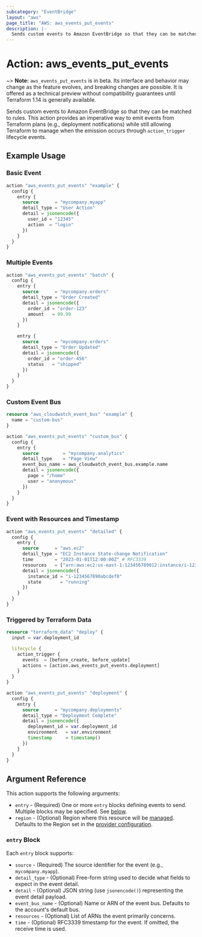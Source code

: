 ```yaml
---
subcategory: "EventBridge"
layout: "aws"
page_title: "AWS: aws_events_put_events"
description: |-
  Sends custom events to Amazon EventBridge so that they can be matched to rules.
---
```


# Action: aws_events_put_events

~> **Note:** `aws_events_put_events` is in beta. Its interface and behavior may change as the feature evolves, and breaking changes are possible. It is offered as a technical preview without compatibility guarantees until Terraform 1.14 is generally available.

Sends custom events to Amazon EventBridge so that they can be matched to rules. This action provides an imperative way to emit events from Terraform plans (e.g., deployment notifications) while still allowing Terraform to manage when the emission occurs through `action_trigger` lifecycle events.

## Example Usage

### Basic Event

```terraform
action "aws_events_put_events" "example" {
  config {
    entry {
      source      = "mycompany.myapp"
      detail_type = "User Action"
      detail = jsonencode({
        user_id = "12345"
        action  = "login"
      })
    }
  }
}
```

### Multiple Events

```terraform
action "aws_events_put_events" "batch" {
  config {
    entry {
      source      = "mycompany.orders"
      detail_type = "Order Created"
      detail = jsonencode({
        order_id = "order-123"
        amount   = 99.99
      })
    }

    entry {
      source      = "mycompany.orders"
      detail_type = "Order Updated"
      detail = jsonencode({
        order_id = "order-456"
        status   = "shipped"
      })
    }
  }
}
```

### Custom Event Bus

```terraform
resource "aws_cloudwatch_event_bus" "example" {
  name = "custom-bus"
}

action "aws_events_put_events" "custom_bus" {
  config {
    entry {
      source         = "mycompany.analytics"
      detail_type    = "Page View"
      event_bus_name = aws_cloudwatch_event_bus.example.name
      detail = jsonencode({
        page = "/home"
        user = "anonymous"
      })
    }
  }
}
```

### Event with Resources and Timestamp

```terraform
action "aws_events_put_events" "detailed" {
  config {
    entry {
      source      = "aws.ec2"
      detail_type = "EC2 Instance State-change Notification"
      time        = "2023-01-01T12:00:00Z" # RFC3339
      resources   = ["arn:aws:ec2:us-east-1:123456789012:instance/i-1234567890abcdef0"]
      detail = jsonencode({
        instance_id = "i-1234567890abcdef0"
        state       = "running"
      })
    }
  }
}
```

### Triggered by Terraform Data

```terraform
resource "terraform_data" "deploy" {
  input = var.deployment_id

  lifecycle {
    action_trigger {
      events  = [before_create, before_update]
      actions = [action.aws_events_put_events.deployment]
    }
  }
}

action "aws_events_put_events" "deployment" {
  config {
    entry {
      source      = "mycompany.deployments"
      detail_type = "Deployment Complete"
      detail = jsonencode({
        deployment_id = var.deployment_id
        environment   = var.environment
        timestamp     = timestamp()
      })
    }
  }
}
```

## Argument Reference

This action supports the following arguments:

* `entry` - (Required) One or more `entry` blocks defining events to send. Multiple blocks may be specified. See [below](#entry-block).
* `region` - (Optional) Region where this resource will be [managed](https://docs.aws.amazon.com/general/latest/gr/rande.html#regional-endpoints). Defaults to the Region set in the [provider configuration](https://registry.terraform.io/providers/hashicorp/aws/latest/docs#aws-configuration-reference).

### `entry` Block

Each `entry` block supports:

* `source` - (Required) The source identifier for the event (e.g., `mycompany.myapp`).
* `detail_type` - (Optional) Free-form string used to decide what fields to expect in the event detail.
* `detail` - (Optional) JSON string (use `jsonencode()`) representing the event detail payload.
* `event_bus_name` - (Optional) Name or ARN of the event bus. Defaults to the account's default bus.
* `resources` - (Optional) List of ARNs the event primarily concerns.
* `time` - (Optional) RFC3339 timestamp for the event. If omitted, the receive time is used.
